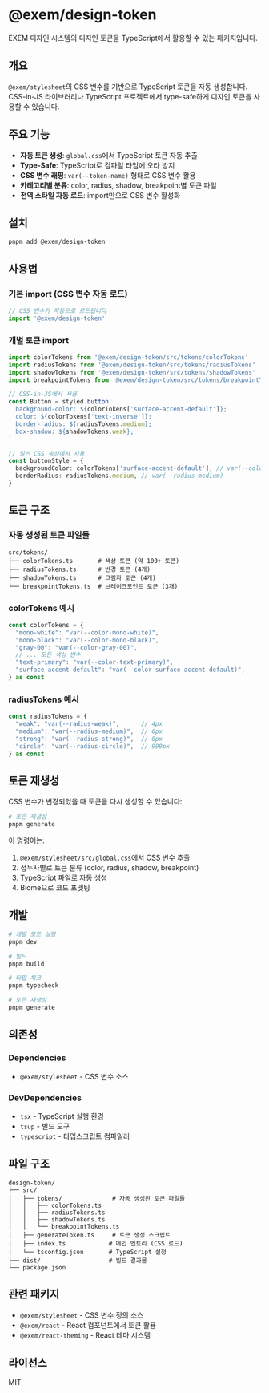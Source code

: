# @exem/design-token

EXEM 디자인 시스템의 디자인 토큰을 TypeScript에서 활용할 수 있는 패키지입니다.

## 개요

`@exem/stylesheet`의 CSS 변수를 기반으로 TypeScript 토큰을 자동 생성합니다. CSS-in-JS 라이브러리나 TypeScript 프로젝트에서 type-safe하게 디자인 토큰을 사용할 수 있습니다.

## 주요 기능

- **자동 토큰 생성**: `global.css`에서 TypeScript 토큰 자동 추출
- **Type-Safe**: TypeScript로 컴파일 타임에 오타 방지
- **CSS 변수 래핑**: `var(--token-name)` 형태로 CSS 변수 활용
- **카테고리별 분류**: color, radius, shadow, breakpoint별 토큰 파일
- **전역 스타일 자동 로드**: import만으로 CSS 변수 활성화

## 설치

```bash
pnpm add @exem/design-token
```

## 사용법

### 기본 import (CSS 변수 자동 로드)

```typescript
// CSS 변수가 자동으로 로드됩니다
import '@exem/design-token'
```

### 개별 토큰 import

```typescript
import colorTokens from '@exem/design-token/src/tokens/colorTokens'
import radiusTokens from '@exem/design-token/src/tokens/radiusTokens'
import shadowTokens from '@exem/design-token/src/tokens/shadowTokens'
import breakpointTokens from '@exem/design-token/src/tokens/breakpointTokens'

// CSS-in-JS에서 사용
const Button = styled.button`
  background-color: ${colorTokens['surface-accent-default']};
  color: ${colorTokens['text-inverse']};
  border-radius: ${radiusTokens.medium};
  box-shadow: ${shadowTokens.weak};
`

// 일반 CSS 속성에서 사용
const buttonStyle = {
  backgroundColor: colorTokens['surface-accent-default'], // var(--color-surface-accent-default)
  borderRadius: radiusTokens.medium, // var(--radius-medium)
}
```

## 토큰 구조

### 자동 생성된 토큰 파일들

```
src/tokens/
├── colorTokens.ts       # 색상 토큰 (약 100+ 토큰)
├── radiusTokens.ts      # 반경 토큰 (4개)
├── shadowTokens.ts      # 그림자 토큰 (4개)
└── breakpointTokens.ts  # 브레이크포인트 토큰 (3개)
```

### colorTokens 예시
```typescript
const colorTokens = {
  "mono-white": "var(--color-mono-white)",
  "mono-black": "var(--color-mono-black)",
  "gray-00": "var(--color-gray-00)",
  // ... 모든 색상 변수
  "text-primary": "var(--color-text-primary)",
  "surface-accent-default": "var(--color-surface-accent-default)",
} as const
```

### radiusTokens 예시
```typescript
const radiusTokens = {
  "weak": "var(--radius-weak)",      // 4px
  "medium": "var(--radius-medium)",  // 6px
  "strong": "var(--radius-strong)",  // 8px
  "circle": "var(--radius-circle)",  // 999px
} as const
```

## 토큰 재생성

CSS 변수가 변경되었을 때 토큰을 다시 생성할 수 있습니다:

```bash
# 토큰 재생성
pnpm generate
```

이 명령어는:
1. `@exem/stylesheet/src/global.css`에서 CSS 변수 추출
2. 접두사별로 토큰 분류 (color, radius, shadow, breakpoint)
3. TypeScript 파일로 자동 생성
4. Biome으로 코드 포맷팅

## 개발

```bash
# 개발 모드 실행
pnpm dev

# 빌드
pnpm build

# 타입 체크
pnpm typecheck

# 토큰 재생성
pnpm generate
```

## 의존성

### Dependencies
- `@exem/stylesheet` - CSS 변수 소스

### DevDependencies
- `tsx` - TypeScript 실행 환경
- `tsup` - 빌드 도구
- `typescript` - 타입스크립트 컴파일러

## 파일 구조

```
design-token/
├── src/
│   ├── tokens/              # 자동 생성된 토큰 파일들
│   │   ├── colorTokens.ts
│   │   ├── radiusTokens.ts
│   │   ├── shadowTokens.ts
│   │   └── breakpointTokens.ts
│   ├── generateToken.ts     # 토큰 생성 스크립트
│   ├── index.ts            # 메인 엔트리 (CSS 로드)
│   └── tsconfig.json       # TypeScript 설정
├── dist/                   # 빌드 결과물
└── package.json
```

## 관련 패키지

- `@exem/stylesheet` - CSS 변수 정의 소스
- `@exem/react` - React 컴포넌트에서 토큰 활용
- `@exem/react-theming` - React 테마 시스템

## 라이선스

MIT